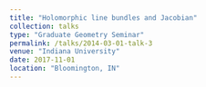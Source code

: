 ```yaml
---
title: "Holomorphic line bundles and Jacobian"
collection: talks
type: "Graduate Geometry Seminar"
permalink: /talks/2014-03-01-talk-3
venue: "Indiana University"
date: 2017-11-01
location: "Bloomington, IN"
---
```



